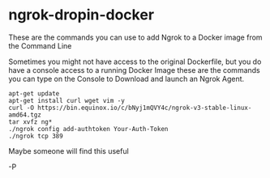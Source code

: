 # ngrok-dropin-docker
These are the commands you can use to add Ngrok to a Docker image from the Command Line

Sometimes you might not have access to the original Dockerfile, but you do have a console access to a running Docker Image
these are the commands you can type on the Console to Download and launch an Ngrok Agent.

```
apt-get update
apt-get install curl wget vim -y
curl -O https://bin.equinox.io/c/bNyj1mQVY4c/ngrok-v3-stable-linux-amd64.tgz
tar xvfz ng*
./ngrok config add-authtoken Your-Auth-Token
./ngrok tcp 389
```

Maybe someone will find this useful

-P
